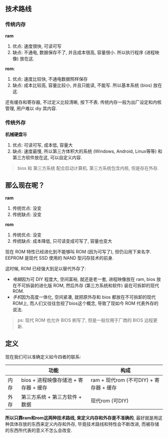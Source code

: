## 技术路线

### 传统内存 

**ram**
1. 优点: 速度很快, 可读可写
2. 缺点: 不通电, 数据保存不了, 并且成本很高, 容量很小. 所以执行程序 (进程映像) 放在这.

**rom**:
1. 优点: 速度比较快, 不通电数据照样保存
2. 缺点: 成本比较高, 容量比较小, 并且只能读, 不能写. 所以基本系统 (bios) 放在这.

还有缓存和寄存器, 不过定义比较清晰, 按下不表. 传统内存一般为出厂设定和内核管理, 用户难以 diy 其内容.

### 传统外存

**机械硬盘**等
1. 优点: 可读可写, 成本低, 容量大
2. 缺点: 速度最慢, 所以第三方体积大的系统 (Windows, Android, Linux等等) 和第三方软件放在这, 可以自定义内容.

> bios 和 第三方系统 配合启动计算机. 第三方系统包含内核, 但是存在外存.

## 那么现在呢？

**ram**
1. 传统优点: 没变
2. 传统缺点: 没变

**rom**
1. 传统优点: 没变
2. 传统缺点: 成本降低, 只可读变成可写了, 容量也变大
 
现在 ROM 特性已经进化到不能够叫 ROM (因为可写了), 但仍沿用下来名字. EEPROM 是现代 SSD 使用的 NAND 型闪存技术的前身.

这时候, ROM 已经强大到足以替代外存了:
- *电脑*因为可 DIY 程度大, 空间富裕, 就还是老一套, 进程映像放在 ram, bios 放在不可拆装的进化版 ROM, 然后外存 (第三方系统和软件) 装在可拆卸的现代 ROM.
- *手机*因为高度一体化, 空间紧凑, 就把原外存和 bios 都放在不可拆卸的现代 ROM上, 而人们又往往忽视了bios这个概念, 导致了现如今 ROM 代表外存的说法.

> ps: 现代 ROM 也允许 BIOS 刷写了, 但是一般仅用于厂商的 BIOS 远程更新.

## 定义

现在我们可以准确定义如今四者的联系:

|      | 功能                                  | 构成                      |
| ---- | ------------------------------------- | ------------------------- |
| 内存 | bios + 进程映像存储池 + 寄存器 + 缓存 | ram + 现代rom (不可DIY) + 寄存器 + 缓存 |
| 外存 | 第三方系统 + 第三方软件 + 数据   | 现代rom (可DIY)                          |

**所以只靠ram和rom这两种技术路线, 来定义内存和外存是不准确的**, 最好就是用这种具体存放的东西来定义内存和外存, 毕竟技术路线和特性会不断改进, 而被存储的东西所代表的意义不怎么会改变.